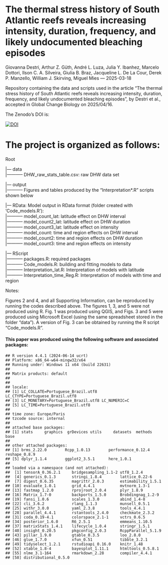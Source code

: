 The thermal stress history of South Atlantic reefs reveals increasing
intensity, duration, frequency, and likely undocumented bleaching
episodes
================
Giovanna Destri, Arthur Z. Güth, André L. Luza, Julia Y. Ibanhez,
Marcelo Dottori, Ilson C. A. Silveira, Giulia B. Braz, Jacqueline L. De
La Cour, Derek P. Manzello, William J. Skirving, Miguel Mies —
2025-03-18

Repository containing the data and scripts used in the article “The
thermal stress history of South Atlantic reefs reveals increasing
intensity, duration, frequency, and likely undocumented bleaching
episodes”, by Destri et al., accepted in Global Change Biology on
2025/04/16.

The Zenodo’s DOI is:  

[![DOI](https://zenodo.org/badge/DOI/10.5281/zenodo.15048069.svg)](https://doi.org/10.5281/zenodo.15048069)

<!-- badges: start -->
<!-- badges: end -->

# The project is organized as follows:

Root

\|— data  
\|———– DHW_raw_stats_table.csv: raw DHW data set  
  
\|— output  
\|———– Figures and tables produced by the “Interpretation\*.R” scripts
shown below  
  
\|— RData: Model output in RData format (folder created with
‘Code_models.R’):  
\|———– model_count_lat: latitude effect on DHW interval  
\|———– model_count2_lat: latitude effect on DHW duration  
\|———– model_count3_lat: latitude effect on intensity  
\|———– model_count: time and region effects on DHW interval  
\|———– model_count2: time and region effects on DHW duration  
\|———– model_count3: time and region effects on intensity  
  
\|— RScript  
\|———– packages.R: required packages  
\|———– Code_models.R: building and fitting models to data  
\|———– Interpretation_lat.R: Interpretation of models with latitude  
\|———– Interpretation_time_Reg.R: Interpretation of models with time and
region  

Notes:

Figures 2 and 4, and all Supporting Information, can be reproduced by
running the codes described above. The figures 1, 3, and 5 were not
produced using R. Fig. 1 was produced using QGIS, and Figs. 3 and 5 were
produced using Microsoft Excel (using the same spreadsheet stored in the
folder “data”). A version of Fig. 3 can be obtained by running the R
script “Code_models.R”.

#### This paper was produced using the following software and associated packages:

    ## R version 4.4.1 (2024-06-14 ucrt)
    ## Platform: x86_64-w64-mingw32/x64
    ## Running under: Windows 11 x64 (build 22631)
    ## 
    ## Matrix products: default
    ## 
    ## 
    ## locale:
    ## [1] LC_COLLATE=Portuguese_Brazil.utf8  LC_CTYPE=Portuguese_Brazil.utf8   
    ## [3] LC_MONETARY=Portuguese_Brazil.utf8 LC_NUMERIC=C                      
    ## [5] LC_TIME=Portuguese_Brazil.utf8    
    ## 
    ## time zone: Europe/Paris
    ## tzcode source: internal
    ## 
    ## attached base packages:
    ## [1] stats     graphics  grDevices utils     datasets  methods   base     
    ## 
    ## other attached packages:
    ## [1] brms_2.22.0        Rcpp_1.0.13        performance_0.12.4 reshape_0.8.9     
    ## [5] dplyr_1.1.4        ggplot2_3.5.1      here_1.0.1        
    ## 
    ## loaded via a namespace (and not attached):
    ##  [1] tensorA_0.36.2.1     bridgesampling_1.1-2 utf8_1.2.4          
    ##  [4] generics_0.1.3       stringi_1.8.4        lattice_0.22-6      
    ##  [7] digest_0.6.35        magrittr_2.0.3       estimability_1.5.1  
    ## [10] evaluate_1.0.1       grid_4.4.1           mvtnorm_1.3-1       
    ## [13] fastmap_1.2.0        rprojroot_2.0.4      plyr_1.8.9          
    ## [16] Matrix_1.7-0         backports_1.5.0      Brobdingnag_1.2-9   
    ## [19] fansi_1.0.6          scales_1.3.0         abind_1.4-8         
    ## [22] cli_3.6.2            rlang_1.1.3          munsell_0.5.1       
    ## [25] withr_3.0.0          yaml_2.3.8           tools_4.4.1         
    ## [28] parallel_4.4.1       rstantools_2.4.0     checkmate_2.3.2     
    ## [31] coda_0.19-4.1        colorspace_2.1-1     vctrs_0.6.5         
    ## [34] posterior_1.6.0      R6_2.5.1             emmeans_1.10.5      
    ## [37] matrixStats_1.4.1    lifecycle_1.0.4      stringr_1.5.1       
    ## [40] insight_0.20.5       pkgconfig_2.0.3      RcppParallel_5.1.9  
    ## [43] pillar_1.9.0         gtable_0.3.5         loo_2.8.0           
    ## [46] glue_1.7.0           xfun_0.51            tibble_3.2.1        
    ## [49] tidyselect_1.2.1     rstudioapi_0.16.0    knitr_1.48          
    ## [52] xtable_1.8-4         bayesplot_1.11.1     htmltools_0.5.8.1   
    ## [55] nlme_3.1-164         rmarkdown_2.28       compiler_4.4.1      
    ## [58] distributional_0.5.0
